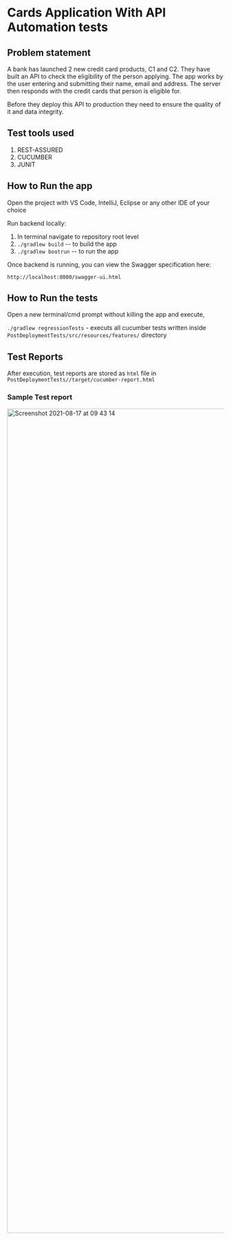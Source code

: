 # Cards Application With API Automation tests

## Problem statement

A bank has launched 2 new credit card products, C1 and C2. They have built an API to check the eligibility of the person applying. The app works by the user entering and submitting their name, email and address. The server then responds with the credit cards that person is eligible for.

Before they deploy this API to production they need to ensure the quality of it and data integrity.

## Test tools used

1. REST-ASSURED
2. CUCUMBER
3. JUNIT

## How to Run the app

Open the project with VS Code, IntelliJ, Eclipse or any other IDE of your choice

Run backend locally:

1. In terminal navigate to repository root level
2. `./gradlew build` -- to build the app
3. `./gradlew bootrun` -- to run the app

Once backend is running, you can view the Swagger specification here:

 `http://localhost:8080/swagger-ui.html`

## How to Run the tests

Open a new terminal/cmd prompt without killing the app and execute, 

`./gradlew regressionTests` - executs all cucumber tests written inside `PostDeploymentTests/src/resources/features/` directory

## Test Reports

After execution, test reports are stored as `html` file in `PostDeploymentTests//target/cucumber-report.html`

### Sample Test report

<img width="1919" alt="Screenshot 2021-08-17 at 09 43 14" src="https://user-images.githubusercontent.com/13304448/129693959-cac959b7-3c12-4175-b67b-9afaa993911e.png">



